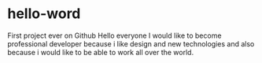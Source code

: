 # hello-word
First project ever on Github
Hello everyone
I would like to become professional developer because i like design and new technologies and also because i would like to be able to work all over the world.
